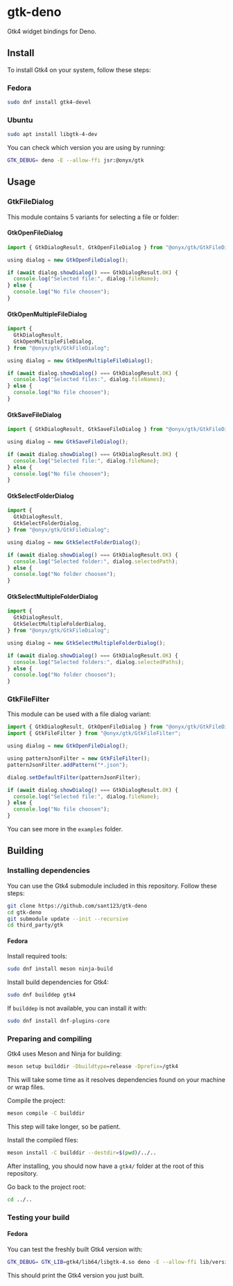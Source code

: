 # gtk-deno

Gtk4 widget bindings for Deno.

## Install

To install Gtk4 on your system, follow these steps:

### Fedora

```bash
sudo dnf install gtk4-devel
```

### Ubuntu

```bash
sudo apt install libgtk-4-dev
```

You can check which version you are using by running:

```bash
GTK_DEBUG= deno -E --allow-ffi jsr:@onyx/gtk
```

## Usage

### GtkFileDialog

This module contains 5 variants for selecting a file or folder:

#### GtkOpenFileDialog

```ts
import { GtkDialogResult, GtkOpenFileDialog } from "@onyx/gtk/GtkFileDialog";

using dialog = new GtkOpenFileDialog();

if (await dialog.showDialog() === GtkDialogResult.OK) {
  console.log("Selected file:", dialog.fileName);
} else {
  console.log("No file choosen");
}
```

#### GtkOpenMultipleFileDialog

```ts
import {
  GtkDialogResult,
  GtkOpenMultipleFileDialog,
} from "@onyx/gtk/GtkFileDialog";

using dialog = new GtkOpenMultipleFileDialog();

if (await dialog.showDialog() === GtkDialogResult.OK) {
  console.log("Selected files:", dialog.fileNames);
} else {
  console.log("No file choosen");
}
```

#### GtkSaveFileDialog

```ts
import { GtkDialogResult, GtkSaveFileDialog } from "@onyx/gtk/GtkFileDialog";

using dialog = new GtkSaveFileDialog();

if (await dialog.showDialog() === GtkDialogResult.OK) {
  console.log("Selected file:", dialog.fileName);
} else {
  console.log("No file choosen");
}
```

#### GtkSelectFolderDialog

```ts
import {
  GtkDialogResult,
  GtkSelectFolderDialog,
} from "@onyx/gtk/GtkFileDialog";

using dialog = new GtkSelectFolderDialog();

if (await dialog.showDialog() === GtkDialogResult.OK) {
  console.log("Selected folder:", dialog.selectedPath);
} else {
  console.log("No folder choosen");
}
```

#### GtkSelectMultipleFolderDialog

```ts
import {
  GtkDialogResult,
  GtkSelectMultipleFolderDialog,
} from "@onyx/gtk/GtkFileDialog";

using dialog = new GtkSelectMultipleFolderDialog();

if (await dialog.showDialog() === GtkDialogResult.OK) {
  console.log("Selected folders:", dialog.selectedPaths);
} else {
  console.log("No folder choosen");
}
```

### GtkFileFilter

This module can be used with a file dialog variant:

```ts
import { GtkDialogResult, GtkOpenFileDialog } from "@onyx/gtk/GtkFileDialog";
import { GtkFileFilter } from "@onyx/gtk/GtkFileFilter";

using dialog = new GtkOpenFileDialog();

using patternJsonFilter = new GtkFileFilter();
patternJsonFilter.addPattern("*.json");

dialog.setDefaultFilter(patternJsonFilter);

if (await dialog.showDialog() === GtkDialogResult.OK) {
  console.log("Selected file:", dialog.fileName);
} else {
  console.log("No file choosen");
}
```

You can see more in the `examples` folder.

## Building

### Installing dependencies

You can use the Gtk4 submodule included in this repository. Follow these steps:

```bash
git clone https://github.com/sant123/gtk-deno
cd gtk-deno
git submodule update --init --recursive
cd third_party/gtk
```

#### Fedora

Install required tools:

```bash
sudo dnf install meson ninja-build
```

Install build dependencies for Gtk4:

```bash
sudo dnf builddep gtk4
```

If `builddep` is not available, you can install it with:

```bash
sudo dnf install dnf-plugins-core
```

### Preparing and compiling

Gtk4 uses Meson and Ninja for building:

```bash
meson setup builddir -Dbuildtype=release -Dprefix=/gtk4
```

This will take some time as it resolves dependencies found on your machine or
wrap files.

Compile the project:

```bash
meson compile -C builddir
```

This step will take longer, so be patient.

Install the compiled files:

```bash
meson install -C builddir --destdir=$(pwd)/../..
```

After installing, you should now have a `gtk4/` folder at the root of this
repository.

Go back to the project root:

```bash
cd ../..
```

### Testing your build

#### Fedora

You can test the freshly built Gtk4 version with:

```bash
GTK_DEBUG= GTK_LIB=gtk4/lib64/libgtk-4.so deno -E --allow-ffi lib/version.ts
```

This should print the Gtk4 version you just built.
